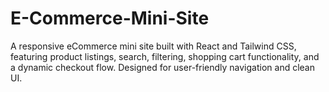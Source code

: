 # E-Commerce-Mini-Site
A responsive eCommerce mini site built with React and Tailwind CSS, featuring product listings, search, filtering, shopping cart functionality, and a dynamic checkout flow. Designed for user-friendly navigation and clean UI.
